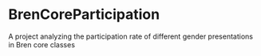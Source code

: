 # BrenCoreParticipation
A project analyzing the participation rate of different gender presentations in Bren core classes 
